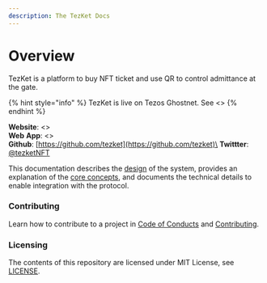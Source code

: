 ```yaml
---
description: The TezKet Docs
---
```


# Overview

TezKet is a platform to buy NFT ticket and use QR to control admittance at the gate.

{% hint style="info" %}
TezKet is live on Tezos Ghostnet. See <>
{% endhint %}

**Website**: <>\
**Web** **App**: <>\
**Github**: [https://github.com/tezket](https://github.com/tezket)\
**Twittter**: [@tezketNFT](https://twitter.com/tezketNFT)

This documentation describes the [design](design-doc.md) of the system, provides an explanation of the [core concepts](tezket-nft-basics.md), and documents the technical details to enable integration with the protocol.

### Contributing

Learn how to contribute to a project in [Code of Conducts](faq/code\_of\_conduct.md) and [Contributing](faq/contributing.md).

### Licensing

The contents of this repository are licensed under MIT License, see [LICENSE](https://github.com/TezKet/tezket-v2/blob/main/LICENSE).
